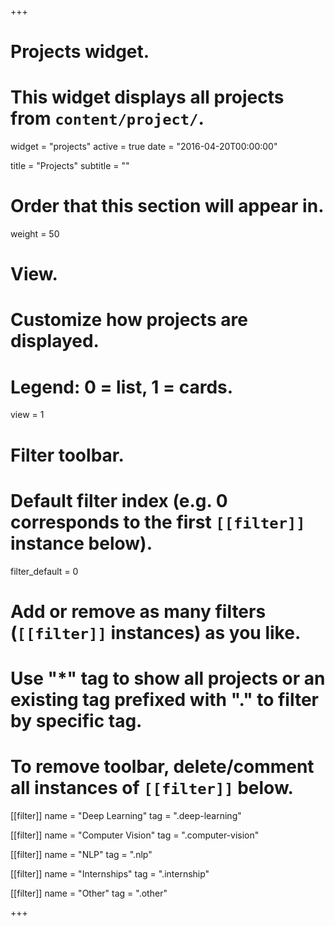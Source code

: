 +++
# Projects widget.
# This widget displays all projects from `content/project/`.
widget = "projects"
active = true
date = "2016-04-20T00:00:00"

title = "Projects"
subtitle = ""

# Order that this section will appear in.
weight = 50

# View.
# Customize how projects are displayed.
# Legend: 0 = list, 1 = cards.
view = 1

# Filter toolbar.

# Default filter index (e.g. 0 corresponds to the first `[[filter]]` instance below).
filter_default = 0

# Add or remove as many filters (`[[filter]]` instances) as you like.
# Use "*" tag to show all projects or an existing tag prefixed with "." to filter by specific tag.
# To remove toolbar, delete/comment all instances of `[[filter]]` below.

  
[[filter]]
  name = "Deep Learning"
  tag = ".deep-learning"

[[filter]]
  name = "Computer Vision"
  tag = ".computer-vision"

[[filter]]
  name = "NLP"
  tag = ".nlp"

[[filter]]
  name = "Internships"
  tag = ".internship"

[[filter]]
  name = "Other"
  tag = ".other"


+++

